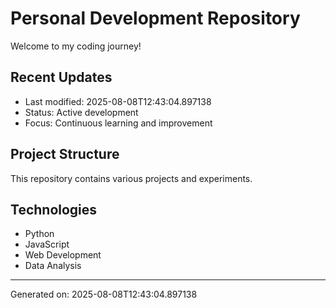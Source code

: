 # Personal Development Repository

Welcome to my coding journey! 

## Recent Updates
- Last modified: 2025-08-08T12:43:04.897138
- Status: Active development
- Focus: Continuous learning and improvement

## Project Structure
This repository contains various projects and experiments.

## Technologies
- Python
- JavaScript  
- Web Development
- Data Analysis

---
Generated on: 2025-08-08T12:43:04.897138
